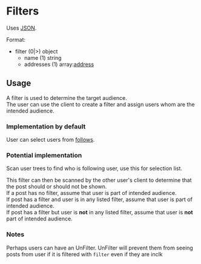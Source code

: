 # Filters
Uses [JSON](https://www.json.org/).

Format:
 - filter (0|>) object
	 - name (1) string
	 - addresses (1) array:[address](address.md)

## Usage
A filter is used to determine the target audience.  
The user can use the client to create a filter and assign users whom are the intended audience.
### Implementation by default
User can select users from [follows](follows.md).
### Potential implementation
Scan user trees to find who is following user, use this for selection list.

This filter can then be scanned by the other user's client to determine that the post should or should not be shown.  
If a post has no filter, assume that user is part of intended audience.  
If post has a filter and user is in any listed filter, assume that user is part of intended audience.  
If post has a filter but user is **not** in any listed filter, assume that user is **not** part of intended audience.  

### Notes
Perhaps users can have an UnFilter. UnFilter will prevent them from seeing posts from user if it is filtered with `filter` even if they are inclk
<!--stackedit_data:
eyJoaXN0b3J5IjpbLTM4MDk3MDQzOCwtODg3OTM1MDUzXX0=
-->